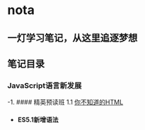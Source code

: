 # nota
## 一灯学习笔记，从这里追逐梦想


## 笔记目录
### JavaScript语言新发展
-1. #### 精英预读班
1.1  [你不知道的HTML](https://github.com/hubvue/nota/issues/13)
- #### ES5.1新增语法
